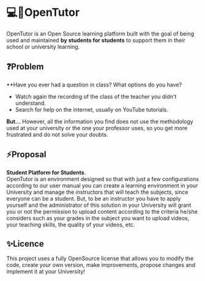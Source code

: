 # 💻🚀OpenTutor

OpenTutor is an Open Source learning platform built with the goal of being used and maintained **by students for students** to support them in their school or university learning.

## ❓Problem

**Have you ever had a question in class? What options do you have?
- Watch again the recording of the class of the teacher you didn't understand.
- Search for help on the internet, usually on YouTube tutorials.

**But...** However, all the information you find does not use the methodology used at your university or the one your professor uses, so you get more frustrated and do not solve your doubts.

## ⚡Proposal

**Student Platform for Students**.  
OpenTutor is an environment designed so that with just a few configurations according to our user manual you can create a learning environment in your University and manage the instructors that will teach the subjects, since everyone can be a student. But, to be an instructor you have to apply yourself and the administrator of this solution in your University will grant you or not the permission to upload content according to the criteria he/she considers such as your grades in the subject you want to upload videos, your teaching skills, the quality of your videos, etc.

## ✨Licence
This project uses a fully OpenSource license that allows you to modify the code, create your own version, make improvements, propose changes and implement it at your University!

